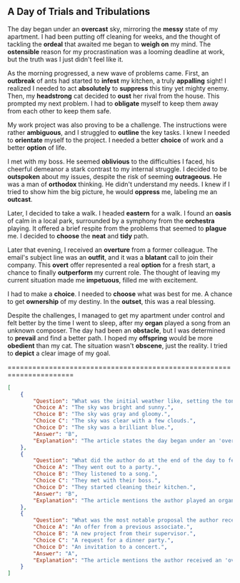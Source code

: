## A Day of Trials and Tribulations

The day began under an **overcast** sky, mirroring the **messy** state of my apartment. I had been putting off cleaning for weeks, and the thought of tackling the **ordeal** that awaited me began to **weigh on** my mind. The **ostensible** reason for my procrastination was a looming deadline at work, but the truth was I just didn't feel like it.

As the morning progressed, a new wave of problems came. First, an **outbreak** of ants had started to **infest** my kitchen, a truly **appalling** sight! I realized I needed to act **absolutely** to **suppress** this tiny yet mighty enemy. Then, my **headstrong** cat decided to **oust** her rival from the house. This prompted my next problem. I had to **obligate** myself to keep them away from each other to keep them safe.

My work project was also proving to be a challenge. The instructions were rather **ambiguous**, and I struggled to **outline** the key tasks. I knew I needed to **orientate** myself to the project. I needed a better **choice** of work and a better **option** of life.

I met with my boss. He seemed **oblivious** to the difficulties I faced, his cheerful demeanor a stark contrast to my internal struggle. I decided to be **outspoken** about my issues, despite the risk of seeming **outrageous**. He was a man of **orthodox** thinking. He didn't understand my needs. I knew if I tried to show him the big picture, he would **oppress** me, labeling me an **outcast**.

Later, I decided to take a walk. I headed **eastern** for a walk. I found an **oasis** of calm in a local park, surrounded by a symphony from the **orchestra** playing. It offered a brief respite from the problems that seemed to **plague** me. I decided to **choose** the **neat** and **tidy** path.

Later that evening, I received an **overture** from a former colleague. The email's subject line was an **outfit**, and it was a **blatant** call to join their company. This **overt** offer represented a real **option** for a fresh start, a chance to finally **outperform** my current role. The thought of leaving my current situation made me **impetuous**, filled me with excitement.

I had to make a **choice**. I needed to **choose** what was best for me. A chance to get **ownership** of my destiny. In the **outset**, this was a real blessing.

Despite the challenges, I managed to get my apartment under control and felt better by the time I went to sleep, after my **organ** played a song from an unknown composer. The day had been an **obstacle**, but I was determined to **prevail** and find a better path. I hoped my **offspring** would be more **obedient** than my cat. The situation wasn't **obscene**, just the reality. I tried to **depict** a clear image of my goal.


======================================================================

```json
[
    {
        "Question": "What was the initial weather like, setting the tone for the day?",
        "Choice A": "The sky was bright and sunny.",
        "Choice B": "The sky was gray and gloomy.",
        "Choice C": "The sky was clear with a few clouds.",
        "Choice D": "The sky was a brilliant blue.",
        "Answer": "B",
        "Explanation": "The article states the day began under an 'overcast' sky, which is synonymous with a gray or gloomy sky."
    },
    {
        "Question": "What did the author do at the end of the day to feel better?",
        "Choice A": "They went out to a party.",
        "Choice B": "They listened to a song.",
        "Choice C": "They met with their boss.",
        "Choice D": "They started cleaning their kitchen.",
        "Answer": "B",
        "Explanation": "The article mentions the author played an organ song at the end of the day, which made them feel better."
    },
    {
        "Question": "What was the most notable proposal the author received?",
        "Choice A": "An offer from a previous associate.",
        "Choice B": "A new project from their supervisor.",
        "Choice C": "A request for a dinner party.",
        "Choice D": "An invitation to a concert.",
        "Answer": "A",
        "Explanation": "The article mentions the author received an 'overture' from a former colleague, this corresponds to the 'offer' that they received."
    }
]
```